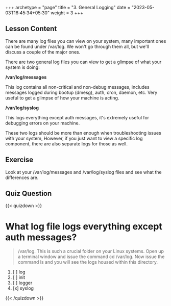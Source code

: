 +++
archetype = "page"
title = "3. General Logging"
date = "2023-05-03T16:45:34+05:30"
weight = 3
+++

## Lesson Content

There are many log files you can view on your system, many important ones can be found under /var/log. We won't go through them all, but we'll discuss a couple of the major ones. 

There are two general log files you can view to get a glimpse of what your system is doing:

**/var/log/messages**

This log contains all non-critical and non-debug messages, includes messages logged during bootup (dmesg), auth, cron, daemon, etc. Very useful to get a glimpse of how your machine is acting. 

**/var/log/syslog**

This logs everything except auth messages, it's extremely useful for debugging errors on your machine. 

These two logs should be more than enough when troubleshooting issues with your system, However, if you just want to view a specific log component, there are also separate logs for those as well.

## Exercise

Look at your /var/log/messages and /var/log/syslog files and see what the differences are.

## Quiz Question

{{< quizdown >}}

# What log file logs everything except auth messages?

> /var/log. This is such a crucial folder on your Linux systems. Open up a terminal window and issue the command cd /var/log. Now issue the command ls and you will see the logs housed within this directory.

1. [ ] log
2. [ ] init
3. [ ] logger
4. [x] syslog

{{< /quizdown >}}
